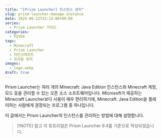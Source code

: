 ```yaml
---
title: "[Prism Launcher] 인스턴스 관리"
slug: prism-launcher-manage-instance
date: 2025-06-22T23:14:00+09:00
series:
  - Prism Launcher 가이드
categories:
  - PIVOX
tags:
  - Minecraft
  - Prism Launcher
  - 마인크래프트
  - 프리즘 런처
images:
  - logo.webp
draft: true
---
```


Prism Launcher는 여러 개의 Minecraft: Java Edition 인스턴스와 Minecraft 계정, 모드 등을 관리할 수 있는 오픈 소스 소프트웨어입니다.
Microsoft가 제공하는 Minecraft Launcher보다 사용이 매우 편리하기에, Minecraft: Java Edition을 플레이하는 사람에게 권장되는 프로그램 중 하나입니다.

이 글에서는 Prism Launcher의 인스턴스를 관리하는 방법에 대해 설명합니다.

> [!NOTE] 참고
> 이 튜토리얼은 Prism Launcher 9.4를 기준으로 작성되었습니다.
